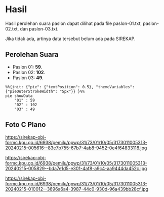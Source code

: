 # Hasil

Hasil perolehan suara paslon dapat dilihat pada file paslon-01.txt, paslon-02.txt, dan paslon-03.txt.

Jika tidak ada, artinya data tersebut belum ada pada SIREKAP.

## Perolehan Suara

 * Paslon 01: **59**.
 * Paslon 02: **102**.
 * Paslon 03: **49**.

```mermaid
%%{init: {"pie": {"textPosition": 0.5}, "themeVariables": {"pieOuterStrokeWidth": "5px"}} }%%
pie showData
    "01" : 59
    "02" : 102
    "03" : 49
```
## Foto C Plano

https://sirekap-obj-formc.kpu.go.id/6938/pemilu/ppwp/31/73/01/10/05/3173011005313-20240215-005616--83e7b755-67b7-4ab8-9452-0e4f64833118.jpg

https://sirekap-obj-formc.kpu.go.id/6938/pemilu/ppwp/31/73/01/10/05/3173011005313-20240215-005829--bda7e1d5-e301-4af8-a9c4-aa9444da452c.jpg

https://sirekap-obj-formc.kpu.go.id/6938/pemilu/ppwp/31/73/01/10/05/3173011005313-20240215-010012--3696a6a4-3987-44c0-930d-96a439bb28cf.jpg

